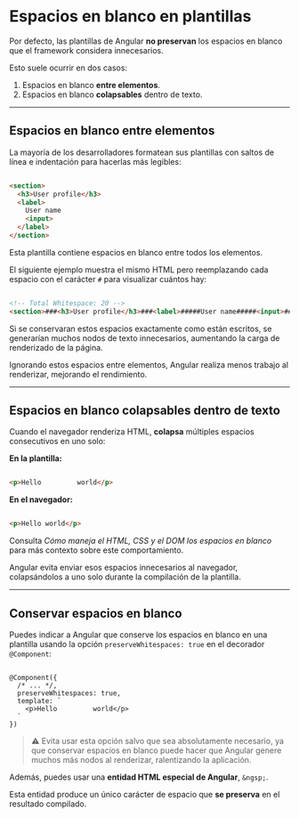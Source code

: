 # Espacios en blanco en plantillas

Por defecto, las plantillas de Angular **no preservan** los espacios en blanco que el framework considera innecesarios.

Esto suele ocurrir en dos casos:

1. Espacios en blanco **entre elementos**.
2. Espacios en blanco **colapsables** dentro de texto.

---

## Espacios en blanco entre elementos

La mayoría de los desarrolladores formatean sus plantillas con saltos de línea e indentación para hacerlas más legibles:

```html

<section>
  <h3>User profile</h3>
  <label>
    User name
    <input>
  </label>
</section>

```

Esta plantilla contiene espacios en blanco entre todos los elementos.

El siguiente ejemplo muestra el mismo HTML pero reemplazando cada espacio con el carácter `#` para visualizar cuántos hay:

```html

<!-- Total Whitespace: 20 -->
<section>###<h3>User profile</h3>###<label>#####User name#####<input>###</label>#</section>

```

Si se conservaran estos espacios exactamente como están escritos, se generarían muchos nodos de texto innecesarios, aumentando la carga de renderizado de la página.

Ignorando estos espacios entre elementos, Angular realiza menos trabajo al renderizar, mejorando el rendimiento.

---

## Espacios en blanco colapsables dentro de texto

Cuando el navegador renderiza HTML, **colapsa** múltiples espacios consecutivos en uno solo:

**En la plantilla:**

```html

<p>Hello         world</p>

```

**En el navegador:**

```html

<p>Hello world</p>

```

Consulta *Cómo maneja el HTML, CSS y el DOM los espacios en blanco* para más contexto sobre este comportamiento.

Angular evita enviar esos espacios innecesarios al navegador, colapsándolos a uno solo durante la compilación de la plantilla.

---

## Conservar espacios en blanco

Puedes indicar a Angular que conserve los espacios en blanco en una plantilla usando la opción `preserveWhitespaces: true` en el decorador `@Component`:

```tsx

@Component({
  /* ... */,
  preserveWhitespaces: true,
  template: `
    <p>Hello         world</p>
  `
})

```

> ⚠️ Evita usar esta opción salvo que sea absolutamente necesario, ya que conservar espacios en blanco puede hacer que Angular genere muchos más nodos al renderizar, ralentizando la aplicación.
> 

Además, puedes usar una **entidad HTML especial de Angular**, `&ngsp;`.

Esta entidad produce un único carácter de espacio que **se preserva** en el resultado compilado.